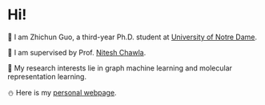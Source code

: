 # Hi! 
🌱 I am Zhichun Guo, a third-year Ph.D. student at [University of Notre Dame](https://www.nd.edu/).

🌊 I am supervised by Prof. [Nitesh Chawla](https://niteshchawla.nd.edu/).

🍁 My research interests lie in graph machine learning and molecular representation learning.

⛄️ Here is my [personal webpage](http://zguo.io/). 
